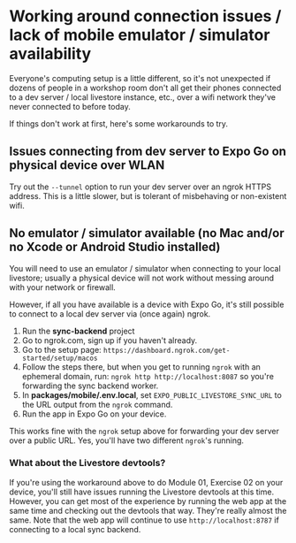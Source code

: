 # Working around connection issues / lack of mobile emulator / simulator availability

Everyone's computing setup is a little different, so it's not unexpected if dozens of people in a workshop room don't all get their phones connected to a dev server / local livestore instance, etc., over a wifi network they've never connected to before today.

If things don't work at first, here's some workarounds to try.

## Issues connecting from dev server to Expo Go on physical device over WLAN
Try out the `--tunnel` option to run your dev server over an ngrok HTTPS address. This is a little slower, but is tolerant of misbehaving or non-existent wifi.

## No emulator / simulator available (no Mac and/or no Xcode or Android Studio installed)
You will need to use an emulator / simulator when connecting to your local livestore; usually a physical device will not work without messing around with your network or firewall.

However, if all you have available is a device with Expo Go, it's still possible to connect to a local dev server via (once again) ngrok.

1. Run the **sync-backend** project
2. Go to ngrok.com, sign up if you haven't already.
3. Go to the setup page: `https://dashboard.ngrok.com/get-started/setup/macos`
4. Follow the steps there, but when you get to running `ngrok` with an ephemeral domain, run: `ngrok http http://localhost:8087` so you're forwarding the sync backend worker.
5. In **packages/mobile/.env.local**, set `EXPO_PUBLIC_LIVESTORE_SYNC_URL` to the URL output from the `ngrok` command.
6. Run the app in Expo Go on your device.

This works fine with the `ngrok` setup above for forwarding your dev server over a public URL. Yes, you'll have two different `ngrok`'s running.

### What about the Livestore devtools?
If you're using the workaround above to do Module 01, Exercise 02 on your device, you'll still have issues running the Livestore devtools at this time. However, you can get most of the experience by running the web app at the same time and checking out the devtools that way. They're really almost the same. Note that the web app will continue to use `http://localhost:8787` if connecting to a local sync backend.